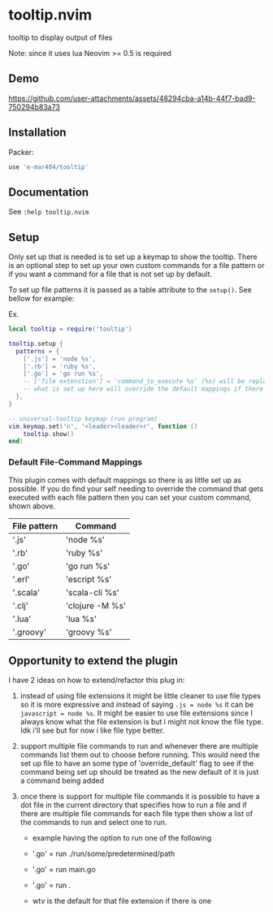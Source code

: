 # tooltip.nvim

tooltip to display output of files

Note: since it uses lua Neovim >= 0.5 is required

## Demo

https://github.com/user-attachments/assets/48294cba-a14b-44f7-bad9-750294b83a73



## Installation

Packer:

``` lua
use 'e-mar404/tooltip'
```

## Documentation

See `:help tooltip.nvim`

## Setup

Only set up that is needed is to set up a keymap to show the tooltip. There is an optional step to set up your own custom commands for a file pattern or if you want a command for a file that is not set up by default. 

To set up file patterns it is passed as a table attribute to the `setup()`. See bellow for example:

Ex. 
``` lua
local tooltip = require('tooltip')

tooltip.setup {
  patterns = {
    ['.js'] = 'node %s',
    ['.rb'] = 'ruby %s',
    ['.go'] = 'go run %s',
    -- ['file extenstion'] = 'command_to_execute %s' (%s) will be replaced by the file path
    -- what is set up here will override the default mappings if there is already a command set up for that file pattern
  },
}

-- universal-tooltip keymap (run program)
vim.keymap.set('n', '<leader><leader>r', function ()
    tooltip.show()
end)
```

### Default File-Command Mappings

This plugin comes with default mappings so there is as little set up as possible. If you do find your self needing to override the command that gets executed with each file pattern then you can set your custom command, shown above. 

|File pattern|Command         |
|------------|----------------|
|'.js'       |'node %s'       |
|'.rb'       |'ruby %s'       |
|'.go'       |'go run %s'     |
|'.erl'      |'escript %s'    |
|'.scala'    |'scala-cli %s'  |
|'.clj'      |'clojure -M %s' |
|'.lua'      |'lua %s'        |
|'.groovy'   |'groovy %s'     |


## Opportunity to extend the plugin

I have 2 ideas on how to extend/refactor this plug in: 

1. instead of using file extensions it might be little cleaner to use file types
   so it is more expressive and instead of saying `.js = node %s` it can be
   `javascript = node %s`. It might be easier to use file extensions since I
   always know what the file extension is but i might not know the file type.
   Idk i'll see but for now i like file type better.

2. support multiple file commands to run and whenever there are multiple
   commands list them out to choose before running. This would need the set up
   file to have an some type of 'override_default' flag to see if the command
   being set up should be treated as the new default of it is just a command
   being added

3. once there is support for multiple file commands it is possible to have a dot
    file in the current directory that specifies how to run a file and
    if there are multiple file commands for each file type then show a list of
    the commands to run and select one to run.
    
    - example having the option to run one of the following
    
    - '.go' = run ./run/some/predetermined/path
    - '.go' = run main.go
    - '.go' = run .
    - wtv is the default for that file extension if there is one
